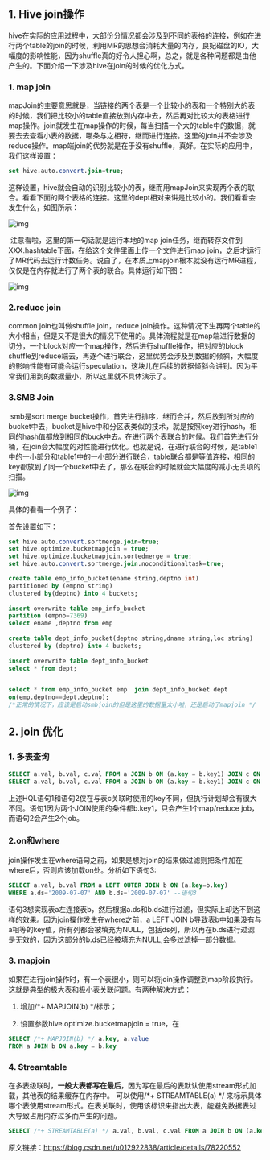 ## 1. Hive join操作

hive在实际的应用过程中，大部份分情况都会涉及到不同的表格的连接，例如在进行两个table的join的时候，利用MR的思想会消耗大量的内存，良妃磁盘的IO，大幅度的影响性能，因为shuffle真的好令人担心啊，总之，就是各种问题都是由他产生的。下面介绍一下涉及hive在join的时候的优化方式。

###  1. map join

​     mapJoin的主要意思就是，当链接的两个表是一个比较小的表和一个特别大的表的时候，我们把比较小的table直接放到内存中去，然后再对比较大的表格进行map操作。join就发生在map操作的时候，每当扫描一个大的table中的数据，就要去去查看小表的数据，哪条与之相符，继而进行连接。这里的join并不会涉及reduce操作。map端join的优势就是在于没有shuffle，真好。在实际的应用中，我们这样设置：

```sql
set hive.auto.convert.join=true; 
```

​     这样设置，hive就会自动的识别比较小的表，继而用mapJoin来实现两个表的联合。看看下面的两个表格的连接。这里的dept相对来讲是比较小的。我们看看会发生什么，如图所示：

![img](https://tva1.sinaimg.cn/large/00831rSTgy1gd3mnqyhxvj311f078th7.jpg)
      

​      注意看啦，这里的第一句话就是运行本地的map join任务，继而转存文件到XXX.hashtable下面，在给这个文件里面上传一个文件进行map join，之后才运行了MR代码去运行计数任务。说白了，在本质上mapjoin根本就没有运行MR进程，仅仅是在内存就进行了两个表的联合。具体运行如下图：

![img](https://tva1.sinaimg.cn/large/00831rSTgy1gd3mnwenjdj30id0dc0ur.jpg)

### 2.reduce join

common join也叫做shuffle join，reduce join操作。这种情况下生再两个table的大小相当，但是又不是很大的情况下使用的。具体流程就是在map端进行数据的切分，一个block对应一个map操作，然后进行shuffle操作，把对应的block shuffle到reduce端去，再逐个进行联合，这里优势会涉及到数据的倾斜，大幅度的影响性能有可能会运行speculation，这块儿在后续的数据倾斜会讲到。因为平常我们用到的数据量小，所以这里就不具体演示了。

  

### 3.SMB Join

​       smb是sort  merge bucket操作，首先进行排序，继而合并，然后放到所对应的bucket中去，bucket是hive中和分区表类似的技术，就是按照key进行hash，相同的hash值都放到相同的buck中去。在进行两个表联合的时候。我们首先进行分桶，在join会大幅度的对性能进行优化。也就是说，在进行联合的时候，是table1中的一小部分和table1中的一小部分进行联合，table联合都是等值连接，相同的key都放到了同一个bucket中去了，那么在联合的时候就会大幅度的减小无关项的扫描。

![img](https://tva1.sinaimg.cn/large/00831rSTgy1gd3mmom2ocj30vg05jabi.jpg)

   具体的看看一个例子：

   首先设置如下：

```sql
set hive.auto.convert.sortmerge.join=true; 
set hive.optimize.bucketmapjoin = true; 
set hive.optimize.bucketmapjoin.sortedmerge = true; 
set hive.auto.convert.sortmerge.join.noconditionaltask=true; 

```

```sql
create table emp_info_bucket(ename string,deptno int)  
partitioned by (empno string)  
clustered by(deptno) into 4 buckets;  
  
insert overwrite table emp_info_bucket  
partition (empno=7369)  
select ename ,deptno from emp  
  
create table dept_info_bucket(deptno string,dname string,loc string)  
clustered by (deptno) into 4 buckets;  
  
insert overwrite table dept_info_bucket  
select * from dept;  
```




```sql

select * from emp_info_bucket emp  join dept_info_bucket dept  
on(emp.deptno==dept.deptno);
/*正常的情况下，应该是启动smbjoin的但是这里的数据量太小啦，还是启动了mapjoin */
```




## 2. join 优化

### 1. 多表查询


```sql
SELECT a.val, b.val, c.val FROM a JOIN b ON (a.key = b.key1) JOIN c ON (c.key = b.key1) --语句1
SELECT a.val, b.val, c.val FROM a JOIN b ON (a.key = b.key1) JOIN c ON (c.key = b.key2) --语句2
```

上述HQL语句1和语句2仅在与表c关联时使用的key不同，但执行计划却会有很大不同。语句1因为两个JOIN使用的条件都b.key1，只会产生1个map/reduce job，而语句2会产生2个job。



### 2.on和where

join操作发生在where语句之前，如果是想对join的结果做过滤则把条件加在where后，否则应该加载on处。分析如下语句3:
```sql
SELECT a.val, b.val FROM a LEFT OUTER JOIN b ON (a.key=b.key)
WHERE a.ds='2009-07-07' AND b.ds='2009-07-07' --语句3
```
语句3想实现表a左连接表b，然后根据a.ds和b.ds进行过滤，但实际上却达不到这样的效果。因为join操作发生在where之前，a LEFT JOIN b导致表b中如果没有与a相等的key值，所有列都会被填充为NULL，包括ds列，所以再在b.ds进行过滤是无效的，因为这部分的b.ds已经被填充为NULL,会多过滤掉一部分数据。



### 3. mapjoin

如果在进行join操作时，有一个表很小，则可以将join操作调整到map阶段执行。这就是典型的极大表和极小表关联问题。有两种解决方式：

1. 增加/*+ MAPJOIN(b) */标示；

2. 设置参数hive.optimize.bucketmapjoin = true，在

```sql
SELECT /*+ MAPJOIN(b) */ a.key, a.value
FROM a JOIN b ON a.key = b.key
```


### 4. Streamtable
​		在多表级联时，**一般大表都写在最后**，因为写在最后的表默认使用stream形式加载，其他表的结果缓存在内存中。
可以使用/*+ STREAMTABLE(a) */ 来标示具体哪个表使用stream形式。在表关联时，使用该标识来指出大表，能避免数据表过大导致占用内存过多而产生的问题。

```sql
SELECT /*+ STREAMTABLE(a) */ a.val, b.val, c.val FROM a JOIN b ON (a.key = b.key1) JOIN c ON (c.key = b.key1)
```



原文链接：https://blog.csdn.net/u012922838/article/details/78220552